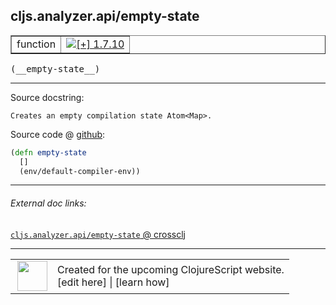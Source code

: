 ## cljs.analyzer.api/empty-state



 <table border="1">
<tr>
<td>function</td>
<td><a href="https://github.com/cljsinfo/cljs-api-docs/tree/1.7.10"><img valign="middle" alt="[+] 1.7.10" title="Added in 1.7.10" src="https://img.shields.io/badge/+-1.7.10-lightgrey.svg"></a> </td>
</tr>
</table>


 <samp>
(__empty-state__)<br>
</samp>

---





Source docstring:

```
Creates an empty compilation state Atom<Map>.
```


Source code @ [github](https://github.com/clojure/clojurescript/blob/r1.7.10/src/main/clojure/cljs/analyzer/api.clj#L20-L23):

```clj
(defn empty-state
  []
  (env/default-compiler-env))
```

<!--
Repo - tag - source tree - lines:

 <pre>
clojurescript @ r1.7.10
└── src
    └── main
        └── clojure
            └── cljs
                └── analyzer
                    └── <ins>[api.clj:20-23](https://github.com/clojure/clojurescript/blob/r1.7.10/src/main/clojure/cljs/analyzer/api.clj#L20-L23)</ins>
</pre>

-->

---



###### External doc links:

[`cljs.analyzer.api/empty-state` @ crossclj](http://crossclj.info/fun/cljs.analyzer.api/empty-state.html)<br>

---

 <table>
<tr><td>
<img valign="middle" align="right" width="48px" src="http://i.imgur.com/Hi20huC.png">
</td><td>
Created for the upcoming ClojureScript website.<br>
[edit here] | [learn how]
</td></tr></table>

[edit here]:https://github.com/cljsinfo/cljs-api-docs/blob/master/cljsdoc/cljs.analyzer.api_empty-state.cljsdoc
[learn how]:https://github.com/cljsinfo/cljs-api-docs/wiki/cljsdoc-files

<!--

This information was too distracting to show to readers, but I'll leave it
commented here since it is helpful to:

- pretty-print the data used to generate this document
- and show how to retrieve that data



The API data for this symbol:

```clj
{:ns "cljs.analyzer.api",
 :name "empty-state",
 :signature ["[]"],
 :history [["+" "1.7.10"]],
 :type "function",
 :full-name-encode "cljs.analyzer.api_empty-state",
 :source {:code "(defn empty-state\n  []\n  (env/default-compiler-env))",
          :title "Source code",
          :repo "clojurescript",
          :tag "r1.7.10",
          :filename "src/main/clojure/cljs/analyzer/api.clj",
          :lines [20 23]},
 :full-name "cljs.analyzer.api/empty-state",
 :docstring "Creates an empty compilation state Atom<Map>."}

```

Retrieve the API data for this symbol:

```clj
;; from Clojure REPL
(require '[clojure.edn :as edn])
(-> (slurp "https://raw.githubusercontent.com/cljsinfo/cljs-api-docs/catalog/cljs-api.edn")
    (edn/read-string)
    (get-in [:symbols "cljs.analyzer.api/empty-state"]))
```

-->
